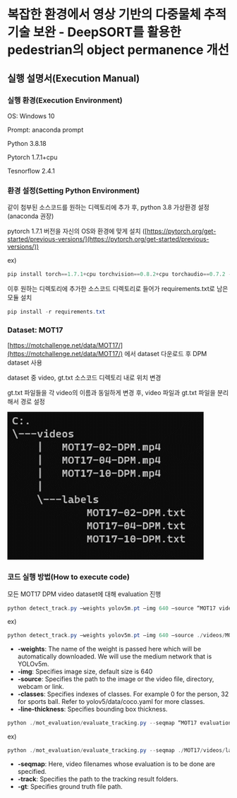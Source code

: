 # 복잡한 환경에서 영상 기반의 다중물체 추적기술 보완 - DeepSORT를 활용한 pedestrian의 object permanence 개선  


## **실행 설명서(Execution Manual)**  


### **실행 환경(Execution Environment)**

OS: Windows 10

Prompt: anaconda prompt

Python 3.8.18

Pytorch 1.7.1+cpu

Tesnorflow 2.4.1  


### **환경 설정(Setting Python Environment)**

같이 첨부된 소스코드를 원하는 디렉토리에 추가 후, python 3.8 가상환경 설정(anaconda 권장)

pytorch 1.7.1 버전을 자신의 OS와 환경에 맞게 설치 ([https://pytorch.org/get-started/previous-versions/](https://pytorch.org/get-started/previous-versions/))

ex)

```powershell
pip install torch==1.7.1+cpu torchvision==0.8.2+cpu torchaudio==0.7.2 -f https://download.pytorch.org/whl/torch_stable.html
```

이후 원하는 디렉토리에 추가한 소스코드 디렉토리로 들어가 requirements.txt로 남은 모듈 설치

```powershell
pip install -r requirements.txt
```  


### **Dataset: MOT17**

[https://motchallenge.net/data/MOT17/](https://motchallenge.net/data/MOT17/) 에서 dataset 다운로드 후 DPM dataset 사용

dataset 중 video, gt.txt 소스코드 디렉토리 내로 위치 변경

gt.txt 파일들을 각 video의 이름과 동일하게 변경 후, video 파일과 gt.txt 파일을 분리해서 경로 설정

![FileTree](README_images/FileTree.png)  


### **코드 실행 방법(How to execute code)**

모든 MOT17 DPM video dataset에 대해 evaluation 진행

```powershell
python detect_track.py –weights yolov5m.pt –img 640 –source “MOT17 video 경로” –save-txt –class 0 –line-thickness 1
```

ex)

```powershell
python detect_track.py –weights yolov5m.pt –img 640 –source ./videos/MOT17-02-DPM.mp4 –save-txt –class 0 –line-thickness 1
```

- **-weights**: The name of the weight is passed here which will be automatically downloaded. We will use the medium network that is YOLOv5m.
- **-img**: Specifies image size, default size is 640
- **-source**: Specifies the path to the image or the video file, directory, webcam or link.
- **-classes**: Specifies indexes of classes. For example 0 for the person, 32 for sports ball. Refer to yolov5/data/coco.yaml for more classes.
- **-line-thickness**: Specifies bounding box thickness.  


```powershell
python ./mot_evaluation/evaluate_tracking.py --seqmap “MOT17 evaluation을 모두 완료한 video나 gt.txt 경로” --track ./runs/ --gt “MOT17 gt.txt 경로”
```

ex)

```powershell
python ./mot_evaluation/evaluate_tracking.py --seqmap ./MOT17/videos/labels --track ./runs/ --gt ./MOT17/videos/labels
```

- **-seqmap**: Here, video filenames whose evaluation is to be done are specified.
- **-track**: Specifies the path to the tracking result folders.
- **-gt**: Specifies ground truth file path.
